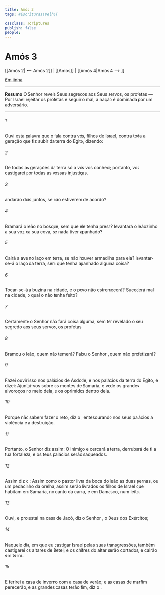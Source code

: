 ```yaml
---
title: Amós 3
tags: #Escrituras\VelhoT

cssclass: scriptures
publish: false
people:
---
```


# Amós 3
[[Amós 2| <-- Amós 2]] | [[Amós]] | [[Amós 4|Amós 4 --> ]]

[Em linha](https://churchofjesuschrist.org/study/scriptures/ot/amos/3?lang=por)

---
__Resumo__
O Senhor revela Seus segredos aos Seus servos, os profetas — Por Israel rejeitar os profetas e seguir o mal, a nação é dominada por um adversário.

---
###### 1 
Ouvi esta palavra que o  fala contra vós, filhos de Israel,  contra toda a geração que fiz subir da terra do Egito, dizendo:

###### 2 
De todas as gerações da terra só a vós vos conheci; portanto, vos castigarei por todas as vossas injustiças.

###### 3 
 andarão dois juntos, se não estiverem de acordo?

###### 4 
Bramará o leão no bosque, sem que ele tenha presa? levantará o leãozinho a sua voz da sua cova, se nada tiver apanhado?

###### 5 
Cairá a ave no laço em terra, se não houver armadilha para ela? levantar-se-á o laço da terra, sem que tenha apanhado alguma coisa?

###### 6 
Tocar-se-á a buzina na cidade, e o povo não estremecerá? Sucederá  mal na cidade, o qual o  não tenha feito?

###### 7 
Certamente o Senhor  não fará coisa alguma, sem ter revelado o seu segredo aos seus servos, os profetas.

###### 8 
Bramou o leão, quem não temerá? Falou o Senhor , quem não profetizará?

###### 9 
Fazei ouvir isso nos palácios de Asdode, e nos palácios da terra do Egito, e dizei: Ajuntai-vos sobre os montes de Samaria, e vede os grandes alvoroços no meio dela, e os oprimidos dentro dela.

###### 10 
Porque não sabem fazer o  reto, diz o , entesourando nos seus palácios a violência e a destruição.

###### 11 
Portanto, o Senhor  diz assim: O inimigo  e cercará a terra, derrubará de ti a tua fortaleza, e os teus palácios serão saqueados.

###### 12 
Assim diz o : Assim como o pastor livra da boca do leão as duas pernas, ou um pedacinho da orelha, assim serão livrados os filhos de Israel que habitam em Samaria, no canto da cama, e em Damasco, num leito.

###### 13 
Ouvi, e protestai na casa de Jacó, diz o Senhor , o Deus dos Exércitos;

###### 14 
Naquele dia, em que eu castigar Israel pelas suas transgressões, também castigarei os altares de Betel; e os chifres do altar serão cortados, e cairão em terra.

###### 15 
E ferirei a casa de inverno com a casa de verão; e as casas de marfim perecerão, e as grandes casas terão fim, diz o .

